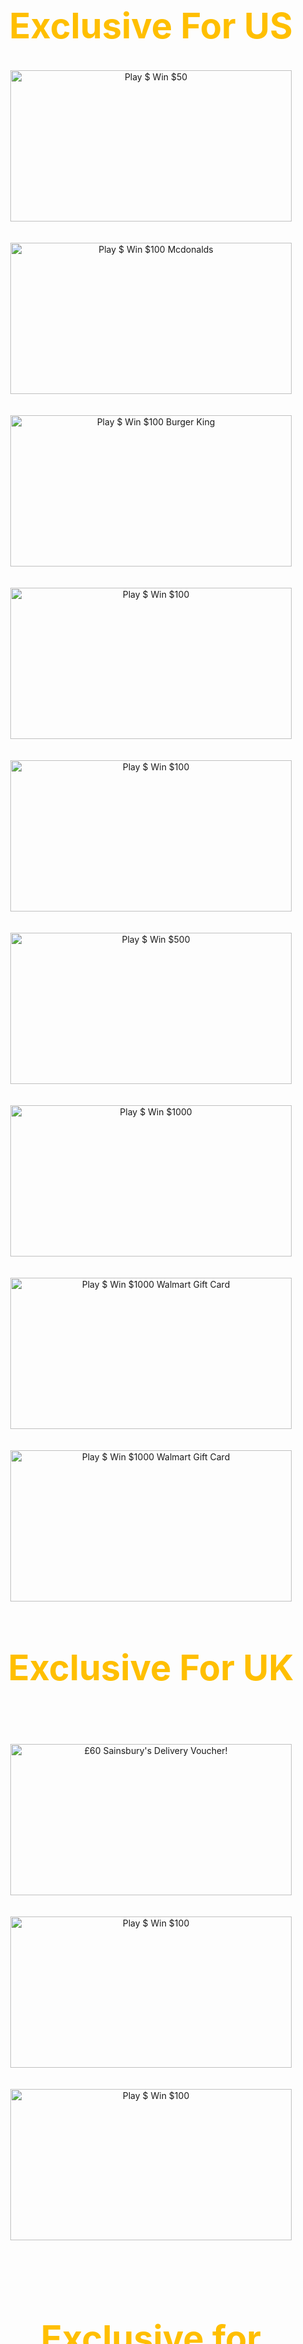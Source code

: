 <html>
  <head>
    <style>
body {
  background-image: url(https://wallpapercave.com/wp/wp2514450.jpg);
}
</style>
   <style>
h1 { 
  display: block;
  font-size: 4em;
  margin-top: 0.67em;
  margin-bottom: 0.67em;
  margin-left: 0;
  margin-right: 0;
  font-weight: bold;
}
</style>
    <meta charset="UTF-8">
    <title> Claim your Free Money</title>
  </head>
  <body>
  <div align="center">

   <script async src="https://pagead2.googlesyndication.com/pagead/js/adsbygoogle.js"></script>
<!-- adsforgithub -->
<ins class="adsbygoogle"
     style="display:inline-block;width:728px;height:90px"
     data-ad-client="ca-pub-9525060587669167"
     data-ad-slot="8763798026"></ins>
<script>
     (adsbygoogle = window.adsbygoogle || []).push({});
</script>
<br>
<br>
<br>
  <h1 style="color:#ffbf00;">Exclusive For US</h1>
  <a href="https://smrturl.co/o/88569/51641288?s1=">
  <img src="https://images-na.ssl-images-amazon.com/images/I/31txrO33r5L.jpg" alt="Play $ Win $50" style="width:450px;height:242px;border:0;">
</a>
<br>
<br>
<br>
   <a href="https://smrturl.co/o/88569/51641288?s1=">
  <img src="https://www.surveyonline.info/wp-content/uploads/2019/07/Free-100-McDonalds-Gift-Card%E2%80%9D-Customer-Survey.jpg" alt="Play $ Win $100 Mcdonalds" style="width:450px;height:242px;border:0;">
</a>
 <br>
<br>
<br>
   <a href="https://smrturl.co/o/88569/51641288?s1=">
  <img src="https://i5.walmartimages.com/asr/6a6eba07-a009-48dc-8acb-f41581506ae7_1.50dcfe295b841a189787a9da17b43304.png" alt="Play $ Win $100 Burger King" style="width:450px;height:242px;border:0;">
</a>
   <br>
<br>
<br>
   <a href="https://smrturl.co/o/88569/51641288?s1=">
  <img src="https://www.delphiclassics.com/wp-content/uploads/2018/12/100.jpg" alt="Play $ Win $100" style="width:450px;height:242px;border:0;">
</a>
 <br>
<br>
<br>
   <a href="https://smrturl.co/o/88569/51641288?s1=">
  <img src="https://cdn.shopify.com/s/files/1/0145/5928/1200/products/100GIFTCARD_58cff5bd-3741-4654-a43d-f5a11bdc46ba_large.png?v=1584657471" alt="Play $ Win $100" style="width:450px;height:242px;border:0;">
</a>
 <br>
<br>
<br>
   <a href="https://smrturl.co/o/88569/51641288?s1=">
  <img src="https://registgift.com/wp-content/uploads/2020/01/Get-a-500-PayPal-Gift-Card-Now-1.jpg" alt="Play $ Win $500" style="width:450px;height:242px;border:0;">
</a>   
  <br>
<br>
<br>
   <a href="https://smrturl.co/o/88569/51641288?s1=">
  <img src="https://storage.googleapis.com/bri-web-app-wordpress/2020/02/c944ad96-1000-cash-giveaway-country.jpg" alt="Play $ Win $1000" style="width:450px;height:242px;border:0;">
</a>    
     <br>
<br>
<br>
   <a href="https://smrturl.co/o/88569/51641288?s1=">
  <img src="https://i.ytimg.com/vi/tX-zbKDiyBU/maxresdefault.jpg" alt="Play $ Win $1000 Walmart Gift Card" style="width:450px;height:242px;border:0;">
</a> 
      <br>
<br>
<br>
   <a href="https://smrturl.co/o/88569/51641288?s1=">
  <img src="https://i.ya-webdesign.com/images/walmart-gift-card-png-8.png" alt="Play $ Win $1000 Walmart Gift Card" style="width:450px;height:242px;border:0;">
</a> 
<br>
<br>
<br>
<script async src="https://pagead2.googlesyndication.com/pagead/js/adsbygoogle.js"></script>
<ins class="adsbygoogle"
     style="display:block"
     data-ad-format="fluid"
     data-ad-layout-key="-6t+ed+2i-1n-4w"
     data-ad-client="ca-pub-9525060587669167"
     data-ad-slot="6318502040"></ins>
<script>
     (adsbygoogle = window.adsbygoogle || []).push({});
</script>
<h1 style="color:#ffbf00;">Exclusive For UK</h1>
<br>
<br>
<br>
   <a href="https://smrturl.co/o/88569/51641288?s1=">
  <img src="https://www.mygiftcardbalance.co.uk/wp-content/uploads/2016/02/Sainsburys-Gift-Card.png" alt="£60 Sainsbury's Delivery Voucher!" style="width:450px;height:242px;border:0;">
</a>
    <br>
<br>
<br>
   <a href="https://smrturl.co/o/88569/51641288?s1=">
  <img src="https://www.delphiclassics.com/wp-content/uploads/2018/12/100.jpg" alt="Play $ Win $100" style="width:450px;height:242px;border:0;">
</a>
 <br>
<br>
<br>
   <a href="https://smrturl.co/o/88569/51641288?s1=">
  <img src="https://cdn.shopify.com/s/files/1/0145/5928/1200/products/100GIFTCARD_58cff5bd-3741-4654-a43d-f5a11bdc46ba_large.png?v=1584657471" alt="Play $ Win $100" style="width:450px;height:242px;border:0;">
</a>
 <br>
<br>
<br>
<script async src="https://pagead2.googlesyndication.com/pagead/js/adsbygoogle.js"></script>
<ins class="adsbygoogle"
     style="display:block"
     data-ad-format="fluid"
     data-ad-layout-key="-6t+ed+2i-1n-4w"
     data-ad-client="ca-pub-9525060587669167"
     data-ad-slot="6318502040"></ins>
<script>
     (adsbygoogle = window.adsbygoogle || []).push({});
</script>
<br>
<br>
<br>
<h1 style="color:#ffbf00;">Exclusive for CANADA</h1>
     <br>
<br>
<br>
   <a href="https://smrturl.co/o/88569/51641288?s1=">
  <img src="https://www.delphiclassics.com/wp-content/uploads/2018/12/100.jpg" alt="Play $ Win $100" style="width:450px;height:242px;border:0;">
</a>
 <br>
<br>
<br>
   <a href="https://smrturl.co/o/88569/51641288?s1=">
  <img src="https://cdn.shopify.com/s/files/1/0145/5928/1200/products/100GIFTCARD_58cff5bd-3741-4654-a43d-f5a11bdc46ba_large.png?v=1584657471" alt="Play $ Win $100" style="width:450px;height:242px;border:0;">
</a>
 <br>
<br>
<br>
  <script async src="https://pagead2.googlesyndication.com/pagead/js/adsbygoogle.js"></script>
<!-- adsforgithub -->
<ins class="adsbygoogle"
     style="display:inline-block;width:728px;height:90px"
     data-ad-client="ca-pub-9525060587669167"
     data-ad-slot="8763798026"></ins>
<script>
     (adsbygoogle = window.adsbygoogle || []).push({});
</script>
<br>
<br>
<br>
<h1 style="color:#ffbf00;">Worldwide</h1>
 <br>
<br>
<br>
   <a href="https://smrturl.co/o/88569/51641288?s1=">
  <img src="https://i.ytimg.com/vi/Tuty9c6QWu0/maxresdefault.jpg" alt="Claim you new Iphone 11" style="width:450px;height:242px;border:0;">
</a>
     <br>
<br>
<br>
   <a href="https://smrturl.co/o/88569/51641288?s1=">
  <img src="https://cdn0.tnwcdn.com/wp-content/blogs.dir/1/files/2019/04/NYfrZIT-796x398.jpg" alt="Claim your brand new Galaxy S10!" style="width:450px;height:242px;border:0;">
</a>
    <br>
<br>
<br>  
<script async src="https://pagead2.googlesyndication.com/pagead/js/adsbygoogle.js"></script>
<ins class="adsbygoogle"
     style="display:block"
     data-ad-format="fluid"
     data-ad-layout-key="-6t+ed+2i-1n-4w"
     data-ad-client="ca-pub-9525060587669167"
     data-ad-slot="6318502040"></ins>
<script>
     (adsbygoogle = window.adsbygoogle || []).push({});
</script>
   <h1 style="color:#ffbf00;">Electronics and Gadgets</h1>
 <br>
<br>
<br>
   <a href="https://smrturl.co/o/88569/51641288?s1=">
  <img src="https://i.ytimg.com/vi/Tuty9c6QWu0/maxresdefault.jpg" alt="Claim you new Iphone 11" style="width:450px;height:242px;border:0;">
</a>
  <br>
<br>
<br>
   <a href="https://smrturl.co/o/88569/51641288?s1=">
  <img src="https://3er1viui9wo30pkxh1v2nh4w-wpengine.netdna-ssl.com/wp-content/uploads/sites/68/2017/10/Xbox-One-X-Tilted-Black-Background-1600x900.png" alt="Claim you Xbox" style="width:450px;height:242px;border:0;">
</a>
    <br>
<br>
<br>
   <a href="https://smrturl.co/o/88569/51641288?s1=">
  <img src="https://cdn0.tnwcdn.com/wp-content/blogs.dir/1/files/2019/04/NYfrZIT-796x398.jpg" alt="Claim your brand new Galaxy S10!" style="width:450px;height:242px;border:0;">
</a>
     <br>
<br>
<br>
   <a href="https://smrturl.co/o/88569/51641288?s1=">
  <img src="https://sweetiessweeps.com/wp-content/uploads/2020/03/5-16.jpg" alt="Claim your brand new Galaxy S20!" style="width:450px;height:242px;border:0;">
</a>
    <br>
<br>
<br>  
   <script async src="https://pagead2.googlesyndication.com/pagead/js/adsbygoogle.js"></script>
<!-- adsforgithub -->
<ins class="adsbygoogle"
     style="display:inline-block;width:728px;height:90px"
     data-ad-client="ca-pub-9525060587669167"
     data-ad-slot="8763798026"></ins>
<script>
     (adsbygoogle = window.adsbygoogle || []).push({});
</script> 
    <br>
<br>
<br>  
    <br>
<br>
<br>    
    </body>
</html>
